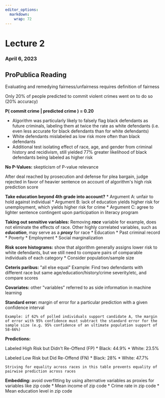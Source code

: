 ```yaml
---
editor_options: 
  markdown: 
    wrap: 72
---
```


# Lecture 2

### April 6, 2023

## ProPublica Reading

Evaluating and remedying fairness/unfairness requires definition of
fairness

Only 20% of people predicted to commit violent crimes went on to do so
(20% accuracy)

**P( commit crime \| predicted crime ) = 0.20**

-   Algorithm was particularly likely to falsely flag black defendants
    as future criminals, labeling them at twice the rate as white
    defendants (i.e. even less accurate for black defendants than for
    white defendants)
-   White defendants mislabeled as low risk more often than black
    defendants
-   Additional test isolating effect of race, age, and gender from
    criminal history and recidivism, still yielded 77% greater
    likelihood of black defendants being labeled as higher risk

**No P-Values:** skepticism of P-value relevance

After deal reached by prosecution and defense for plea bargain, judge
rejected in favor of heavier sentence on account of algorithm's high
risk prediction score

**Take education beyond 4th grade into account?** \* Argument A: unfair
to hold against individual \* Argument B: lack of education yields
higher risk for unemployment, which yields higher risk for crime \*
Argument C: agree to lighter sentence contingent upon participation in
literacy program

**Taking out sensitive variables:** Removing ***race*** variable for
example, does not eliminate the effects of race. Other highly correlated
variables, such as ***education***, may serve as a ***proxy*** for race
\* Education \* Past criminal record \* Poverty \* Employment \* Social
marginalization

**Risk score histograms:** show that algorithm generally assigns lower
risk to white defendants, but we still need to compare pairs of
comparable individuals of each category \* Consider population/sample
size

**Ceteris paribus:** "all else equal" Example: Find two defendants with
different race but same age/education/history/crime severity/etc, and
compare scores

**Covariates:** other "variables" referred to as side information in
machine learning

**Standard error:** margin of error for a particular prediction with a
given confidence interval

```         
Example: if 62% of polled individuals support candidate A, the margin of error with 95% confidence must subtract the standard error for the sample size (e.g. 95% confidence of an ultimate population support of 58-66%)
```

**Predictions:**

Labeled High Risk but Didn't Re-Offend (FP) \* Black: 44.9% \* White:
23.5%

Labeled Low Risk but Did Re-Offend (FN) \* Black: 28% \* White: 47.7%

```         
Striving for equality across races in this table prevents equality of pairwise prediction across races
```

**Embedding:** avoid overfitting by using alternative variables as
proxies for variables like zip code \* Mean income of zip code \* Crime
rate in zip code \* Mean education level in zip code
